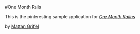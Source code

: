 #One Month Rails

This is the pinteresting sample application for
[*One Month Railns*]("http://onemonthrails.com")

by [Mattan Griffel]("http://mattangriffel.com")